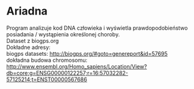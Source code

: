 # Ariadna
Program analizuje kod DNA człowieka i wyświetla prawdopodobieństwo posiadania / wystąpienia określonej choroby. <br>
Dataset z biogps.org <br>
Dokładne adresy: <br>
biogps datasets: http://biogps.org/#goto=genereport&id=57695 <br>
dokładna budowa chromosomu: http://www.ensembl.org/Homo_sapiens/Location/View?db=core;g=ENSG00000122257;r=16:57032282-57125214;t=ENST00000567686 <br>
<br>

